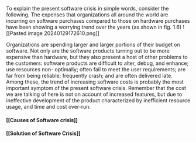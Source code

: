 To explain the present software crisis in simple words, consider the following. The expenses that organizations all around the world are incurring on software purchases compared to those on hardware purchases have been showing a worrying trend over the years (as shown in fig. 1.6)
![[Pasted image 20240129172610.png]]

Organizations are spending larger and larger portions of their budget on software. Not only are the software products turning out to be more expensive than hardware, but they also present a host of other problems to the customers: software products are difficult to alter, debug, and enhance; use resources non- optimally; often fail to meet the user requirements; are far from being reliable; frequently crash; and are often delivered late. Among these, the trend of increasing software costs is probably the most important symptom of the present software crisis. Remember that the cost we are talking of here is not on account of increased features, but due to ineffective development of the product characterized by inefficient resource usage, and time and cost over-run.
#### [[Causes of Software crisis]]
#### [[Solution of Software Crisis]]